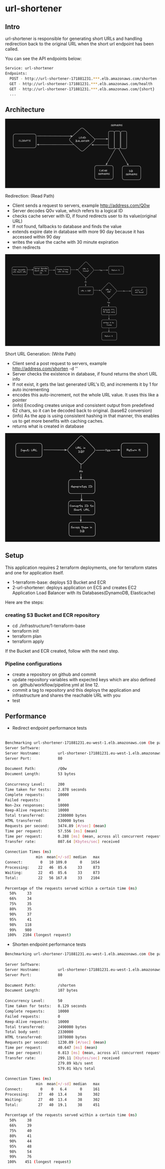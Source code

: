 # url-shortener

## Intro
url-shortener is responsible for generating short URLs and handling redirection back to the original URL when the short url endpoint has been called.

You can see the API endpoints below:

```bash
Service: url-shortener 
Endpoints:
  POST - http://url-shortener-171881231.***.elb.amazonaws.com/shorten -d '{"url": "http://ahmetsoykan.com", "ttl": "1710899691"}' # ttl is optional 
  GET - http://url-shortener-171881231.***.elb.amazonaws.com/health
  GET - http://url-shortener-171881231.***.elb.amazonaws.com/{short}
  ...
```

## Architecture

![Arc](./img/url-shortener-arc.png)

Redirection: (Read Path)
- Client sends a request to servers, example http://address.com/Q0w
- Server decodes Q0v value, which refers to a logical ID
- checks cache server with ID, if found redirects user to its value(original URL)
- If not found, fallbacks to database and finds the value
- extends expire date in database with more 90 day because it has accessed within 90 day
- writes the value the cache with 30 minute expiration
- then redirects

![Red](./img/redirect.png)

Short URL Generation: (Write Path)
- Client send a post request to servers, example http://address.com/shorten -d ''
- Server checks the existence in database, if found returns the short URL info
- If not exist, it gets the last generated URL's ID, and increments it by 1 for auto incrementing
- encodes this auto-increment, not the whole URL value. It uses this like a pointer
- (info) Encoding creates unique and consistent output from predefined 62 chars, so it can be decoded back to original. (base62 conversion)
- (info) As the app is using consistent hashing in that manner, this enables us to get more benefits with caching caches.
- returns what is created in database

![Short](./img/shorten.png)


## Setup

This application requires 2 terraform deployments, one for terraform states and one for application itself.

- 1-terraform-base: deploys S3 Bucket and ECR
- 2-url-shortener: deploys application on ECS and creates EC2 Application Load Balancer with its Databases(DynamoDB, Elasticache)

Here are the steps:
### creating S3 Bucket and ECR repository
- cd ./infrastructure/1-terraform-base
- terraform init
- terraform plan
- terraform apply

If the Bucket and ECR created, follow with the next step.

### Pipeline configurations
- create a repository on github and commit
- update repository variables with expected keys which are also defined on .github/workflow/pipeline.yml at line 12.
- commit a tag to repository and this deploys the application and infrastructure and shares the reachable URL with you
- test

## Performance

- Redirect endpoint performance tests

```bash

Benchmarking url-shortener-171881231.eu-west-1.elb.amazonaws.com (be patient)
Server Software:        
Server Hostname:        url-shortener-171881231.eu-west-1.elb.amazonaws.com
Server Port:            80

Document Path:          /Q0w
Document Length:        53 bytes

Concurrency Level:      200
Time taken for tests:   2.878 seconds
Complete requests:      10000
Failed requests:        0
Non-2xx responses:      10000
Keep-Alive requests:    10000
Total transferred:      2380000 bytes
HTML transferred:       530000 bytes
Requests per second:    3474.89 [#/sec] (mean)
Time per request:       57.556 [ms] (mean)
Time per request:       0.288 [ms] (mean, across all concurrent requests)
Transfer rate:          807.64 [Kbytes/sec] received

Connection Times (ms)
              min  mean[+/-sd] median   max
Connect:        0   10 109.0      0    1654
Processing:    22   46  85.6     33     873
Waiting:       22   45  85.6     33     873
Total:         22   56 167.8     33    2104

Percentage of the requests served within a certain time (ms)
  50%     33
  66%     34
  75%     35
  80%     35
  90%     37
  95%     41
  98%    118
  99%    980
 100%   2104 (longest request)
```

- Shorten endpoint performance tests

```bash
Benchmarking url-shortener-171881231.eu-west-1.elb.amazonaws.com (be patient)

Server Software:        
Server Hostname:        url-shortener-171881231.eu-west-1.elb.amazonaws.com
Server Port:            80

Document Path:          /shorten
Document Length:        107 bytes

Concurrency Level:      50
Time taken for tests:   8.129 seconds
Complete requests:      10000
Failed requests:        0
Keep-Alive requests:    10000
Total transferred:      2490000 bytes
Total body sent:        2330000
HTML transferred:       1070000 bytes
Requests per second:    1230.09 [#/sec] (mean)
Time per request:       40.647 [ms] (mean)
Time per request:       0.813 [ms] (mean, across all concurrent requests)
Transfer rate:          299.11 [Kbytes/sec] received
                        279.89 kb/s sent
                        579.01 kb/s total

Connection Times (ms)
              min  mean[+/-sd] median   max
Connect:        0    0   6.4      0     161
Processing:    27   40  13.4     38     302
Waiting:       27   40  13.4     38     302
Total:         27   40  19.1     38     451

Percentage of the requests served within a certain time (ms)
  50%     38
  66%     39
  75%     40
  80%     41
  90%     44
  95%     48
  98%     54
  99%     76
 100%    451 (longest request)
```